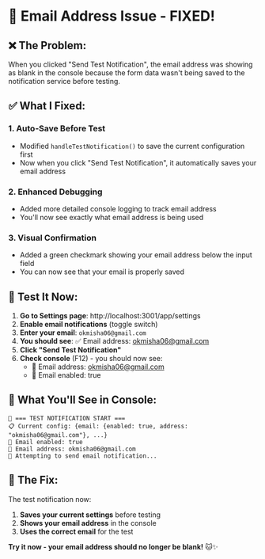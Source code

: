 # 🔧 Email Address Issue - FIXED!

## ❌ **The Problem:**
When you clicked "Send Test Notification", the email address was showing as blank in the console because the form data wasn't being saved to the notification service before testing.

## ✅ **What I Fixed:**

### 1. **Auto-Save Before Test**
- Modified `handleTestNotification()` to save the current configuration first
- Now when you click "Send Test Notification", it automatically saves your email address

### 2. **Enhanced Debugging**
- Added more detailed console logging to track email address
- You'll now see exactly what email address is being used

### 3. **Visual Confirmation**
- Added a green checkmark showing your email address below the input field
- You can now see that your email is properly saved

## 🧪 **Test It Now:**

1. **Go to Settings page**: http://localhost:3001/app/settings
2. **Enable email notifications** (toggle switch)
3. **Enter your email**: `okmisha06@gmail.com`
4. **You should see**: ✅ Email address: okmisha06@gmail.com
5. **Click "Send Test Notification"**
6. **Check console** (F12) - you should now see:
   - 📧 Email address: okmisha06@gmail.com
   - 📧 Email enabled: true

## 🎯 **What You'll See in Console:**

```
🧪 === TEST NOTIFICATION START ===
📋 Current config: {email: {enabled: true, address: "okmisha06@gmail.com"}, ...}
📧 Email enabled: true
📧 Email address: okmisha06@gmail.com
📧 Attempting to send email notification...
```

## 🚀 **The Fix:**

The test notification now:
1. **Saves your current settings** before testing
2. **Shows your email address** in the console
3. **Uses the correct email** for the test

**Try it now - your email address should no longer be blank!** 🐱✨
